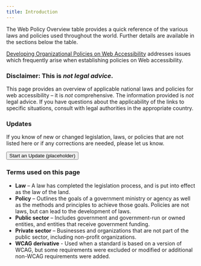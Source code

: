 ```yaml
---
title: Introduction
---
```


The Web Policy Overview table provides a quick reference of the various laws and policies used throughout the world. Further details are available in the sections below the table.

[Developing Organizational Policies on Web Accessibility](#developing) addresses issues which frequently arise when establishing policies on Web accessibility.

### Disclaimer: This is <em>not legal advice</em>.

This page provides an overview of applicable national laws and policies for web accessibility – it is _not_ comprehensive. The information provided is _not_ legal advice. If you have questions about the applicability of the links to specific situations, consult with legal authorities in the appropriate country.

### Updates

If you know of new or changed legislation, laws, or policies that are not listed here or if any corrections are needed, please let us know.

<button>Start an Update (placeholder)</button>

### Terms used on this page

* **Law** – A law has completed the legislation process, and is put into effect as the law of the land.  
* **Policy** – Outlines the goals of a government ministry or agency as well as the methods and principles to achieve those goals. Policies are not laws, but can lead to the development of laws.
* **Public sector** – Includes government and government-run or owned entities, and entities that receive government funding.
* **Private sector** – Businesses and organizations that are not part of the public sector, including non-profit organizations.
* **WCAG derivative** - Used when a standard is based on a version of WCAG, but some requirements were excluded or modified or additional non-WCAG requirements were added.
